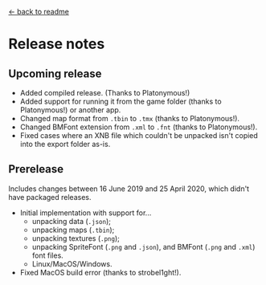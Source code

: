 [← back to readme](README.md)

# Release notes
## Upcoming release
* Added compiled release. (Thanks to Platonymous!)
* Added support for running it from the game folder (thanks to Platonymous!) or another app.
* Changed map format from `.tbin` to `.tmx` (thanks to Platonymous!).
* Changed BMFont extension from `.xml` to `.fnt` (thanks to Platonymous!).
* Fixed cases where an XNB file which couldn't be unpacked isn't copied into the export folder as-is.

## Prerelease
Includes changes between 16 June 2019 and 25 April 2020, which didn't have packaged releases.

* Initial implementation with support for...
  * unpacking data (`.json`);
  * unpacking maps (`.tbin`);
  * unpacking textures (`.png`);
  * unpacking SpriteFont (`.png` and `.json`), and BMFont (`.png` and `.xml`) font files.
  * Linux/MacOS/Windows.
* Fixed MacOS build error (thanks to strobel1ght!).
